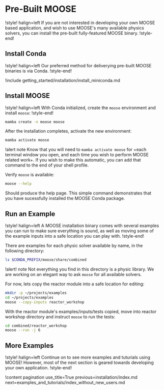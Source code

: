 # Pre-Built MOOSE

!style! halign=left
If you are not interested in developing your own MOOSE based application, and wish to use MOOSE's
many available physics solvers, you can install the pre-built fully-featured MOOSE binary.
!style-end!

## Install Conda

!style! halign=left
Our preferred method for deliverying pre-built MOOSE binaries is via Conda.
!style-end!

!include getting_started/installation/install_miniconda.md

## Install MOOSE

!style! halign=left
With Conda initialized, create the `moose` environment and install `moose`:
!style-end!

```bash
mamba create -n moose moose
```

After the installation completes, activate the new environment:

```bash
mamba activate moose
```

!alert note
Know that you will need to `mamba activate moose` for +each terminal window you open, and each time
you wish to perform MOOSE related work+. If you wish to make this automatic, you can add that
command to the end of your shell profile.

Verify `moose` is available:

```bash
moose --help
```

Should produce the help page. This simple command demonstrates that you have sucessfully installed
the MOOSE Conda package.

## Run an Example

!style! halign=left
A MOOSE installation binary comes with several examples you can run to make sure everything
is sound, as well as moving some of the example inputs into a safe location you can play with.
!style-end!

There are examples for each physic solver available by name, in the following directory:

```bash
ls $CONDA_PREFIX/moose/share/combined
```

!alert! note
Not everything you find in this directory is a physic library. We are working on an elegant way to
ask `moose` for all available solvers.

For now, lets copy the reactor module into a safe location for editing:

```bash
mkdir -p ~/projects/examples
cd ~/projects/examples
moose --copy-inputs reactor_workshop
```

With the reactor module's examples/inputs/tests copied, move into reactor workshop directory and
instruct `moose` to run the tests:

```bash
cd combined/reactor_workshop
moose --run -j 6
```


## More Examples

!style! halign=left
Continue on to see more examples and tuturials using MOOSE! However, most of the next section is
geared towards developing your own application.
!style-end!

!content pagination use_title=True
                    previous=installation/index.md
                    next=examples_and_tutorials/index_without_new_users.md
